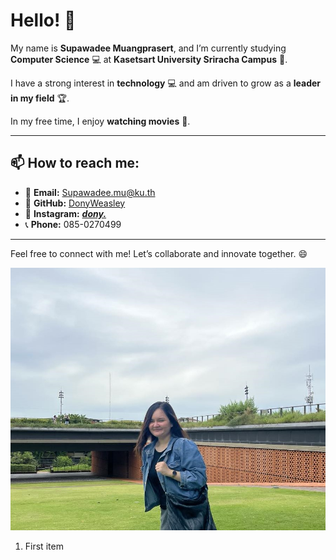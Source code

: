 # Hello! 👋

My name is **Supawadee Muangprasert**, and I’m currently studying **Computer Science** 💻 at **Kasetsart University Sriracha Campus** 🏫.

I have a strong interest in **technology** 💻 and am driven to grow as a **leader in my field** 🏆.

In my free time, I enjoy **watching movies** 🎥.

---

## 📫 How to reach me:
- 📧 **Email:** [Supawadee.mu@ku.th](mailto:Supawadee.mu@ku.th)
- 💼 **GitHub:** [DonyWeasley](https://github.com/DonyWeasley)
- 📱 **Instagram:** [___dony.___](https://www.instagram.com/___dony.___/) 
- 📞 **Phone:** 085-0270499

---

Feel free to connect with me! Let’s collaborate and innovate together. 😄


![alt text](Me.jpg)
1. First item

